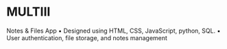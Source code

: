 # MULTIII
Notes & Files App 
▪ Designed using HTML, CSS, JavaScript, python, SQL. 
▪ User authentication, file storage, and notes management  
